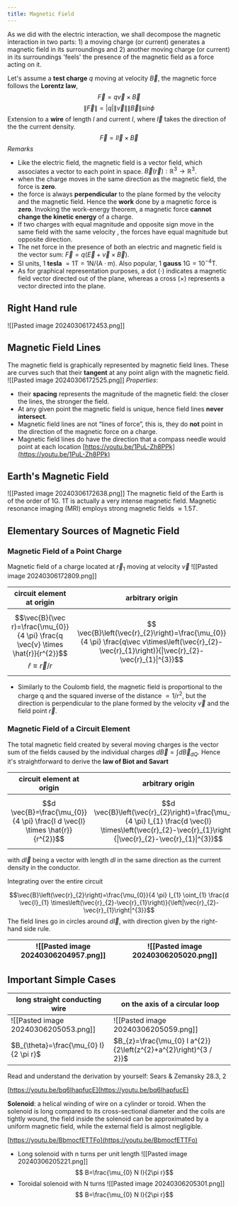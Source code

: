```yaml
---
title: Magnetic Field
---
```


As we did with the electric interaction, we shall decompose the magnetic interaction in two parts: 1) a moving charge (or current) generates a magnetic field in its surroundings and 2) another moving charge (or current) in its surroundings 'feels' the presence of the magnetic field as a force acting on it.

Let's assume a **test charge** $q$ moving at velocity $\vec B$, the magnetic force follows the **Lorentz law**, $$\vec F=q \vec v \times \vec B$$ $$\|\vec F\|=|q| \|\vec v\| \|\vec B\| sin\phi$$
Extension to a **wire** of length $l$ and current $I$, where $\vec l$ takes the direction of the the current density.
$$\vec{F}=I\vec{l} \times \vec{B}$$
*Remarks*
- Like the electric field, the magnetic field is a vector field, which associates a vector to each point in space. $\vec B(\vec r): \mathbb{R}^3\rightarrow\mathbb{R}^3$. 
- when the charge moves in the same direction as the magnetic field, the force is **zero**.
- the force is always **perpendicular** to the plane formed by the velocity and the magnetic field. Hence the **work** done by a magnetic force is **zero**. Invoking the work-energy theorem, a magnetic force **cannot change the kinetic energy** of a charge. 
- If two charges with equal magnitude and opposite sign move in the same field with the same velocity , the forces have equal magnitude but opposite direction.
- The net force in the presence of both an electric and magnetic field is the vector sum: $\vec F=q (\vec E+\vec v \times \vec B)$.
- SI units, 1 **tesla** $=1 \mathrm{T}=1 \mathrm{N} / (\mathrm{A} \cdot \mathrm{m})$. Also popular, 1 **gauss** $1 \mathrm{G}=10^{-4} \mathrm{T}$.
- As for graphical representation purposes, a dot ($\cdot$) indicates a magnetic field vector directed out of the plane, whereas a cross ($\times$) represents a vector directed into the plane.
## Right Hand rule
![[Pasted image 20240306172453.png]]

## Magnetic Field Lines
The magnetic field is graphically represented by magnetic field lines. These are curves such that their **tangent** at any point align with the magnetic field. 
![[Pasted image 20240306172525.png]]
*Properties*:
- their **spacing** represents the magnitude of the magnetic field: the closer the lines, the stronger the field.
- At any given point the magnetic field is unique, hence field lines **never intersect**.
- Magnetic field lines are not “lines of force”, this is, they do **not** point in the direction of the magnetic force on a charge.
- Magnetic field lines do have the direction that a compass needle would point at each location
[https://youtu.be/1PuL-Zh8PPk](https://youtu.be/1PuL-Zh8PPk)

## Earth's Magnetic Field
![[Pasted image 20240306172638.png]]
The magnetic field of the Earth is of the order of 1G. 1T is actually a very intense magnetic field. Magnetic resonance imaging (MRI) employs strong magnetic fields $\approx 1.5 T$.

## Elementary Sources of Magnetic Field

### Magnetic Field of a Point Charge
Magnetic field of a charge located at $\vec r_1$ moving at velocity $\vec v$
![[Pasted image 20240306172809.png]]

| circuit element at origin                                                                                  | arbitrary origin                                                                                                                                     |
| ---------------------------------------------------------------------------------------------------------- | ---------------------------------------------------------------------------------------------------------------------------------------------------- |
| $$\vec{B}(\vec r)=\frac{\mu_{0}}{4 \pi} \frac{q \vec{v} \times \hat{r}}{r^{2}}$$ $$\hat r\equiv \vec r/r$$ | $$ \vec{B}\left(\vec{r}_{2}\right)=\frac{\mu_{0}}{4 \pi} \frac{q\vec v\times\left(\vec{r}_{2}-\vec{r}_{1}\right)}{\|\vec{r}_{2}-\vec{r}_{1}\|^{3}}$$ |

- Similarly to the Coulomb field, the magnetic field is proportional to the charge q and the squared inverse of the distance $\propto 1/r^2$, but the direction is perpendicular to the plane formed by the velocity $\vec v$ and the field point $\vec r$.

### Magnetic Field of a Circuit Element
The total magnetic field created by several moving charges is the vector sum of the fields caused by the individual charges $d \vec{B}=\int d\vec B_{dQ}$. Hence it's straightforward to derive the **law of Biot and Savart**

|  circuit element at origin  |   arbitrary origin   |
|-----|-----|
|$$d \vec{B}=\frac{\mu_{0}}{4 \pi} \frac{I d \vec{l} \times \hat{r}}{r^{2}}$$ |$$d \vec{B}\left(\vec{r}_{2}\right)=\frac{\mu_{0}}{4 \pi} I_{1} \frac{d \vec{l} \times\left(\vec{r}_{2}-\vec{r}_{1}\right)}{\|\vec{r}_{2}-\vec{r}_{1}\|^{3}}$$|

with $d\vec l$ being a vector with length $dl$ in the same direction as the current density in the conductor.

Integrating over the entire circuit

$$\vec{B}\left(\vec{r}_{2}\right)=\frac{\mu_{0}}{4 \pi} I_{1} \oint_{1} \frac{d \vec{l}_{1} \times\left(\vec{r}_{2}-\vec{r}_{1}\right)}{\left|\vec{r}_{2}-\vec{r}_{1}\right|^{3}}$$
The field lines go in circles around $d\vec l$, with direction given by the right-hand side rule.

| ![[Pasted image 20240306204957.png]] | ![[Pasted image 20240306205020.png]] |
| ------------------------------------ | ------------------------------------ |
## Important Simple Cases
| long straight conducting wire          | on the axis of a circular loop                                    |
| -------------------------------------- | ----------------------------------------------------------------- |
| ![[Pasted image 20240306205053.png]]   | ![[Pasted image 20240306205059.png]]                              |
| $B_{\theta}=\frac{\mu_{0} I}{2 \pi r}$ | $B_{z}=\frac{\mu_{0} I a^{2}}{2\left(z^{2}+a^{2}\right)^{3 / 2}}$ |

Read and understand the derivation by yourself: Sears & Zemansky 28.3, 2

[https://youtu.be/bq6IhapfucE](https://youtu.be/bq6IhapfucE)

**Solenoid**: a helical winding of wire on a cylinder or toroid. When the solenoid is long compared to its cross-sectional diameter and the coils are tightly wound, the field inside the solenoid can be approximated by a uniform magnetic field, while the external field is almost negligible.

[https://youtu.be/BbmocfETTFo](https://youtu.be/BbmocfETTFo)

- Long solenoid with n turns per unit length
	![[Pasted image 20240306205221.png]]
	$$ B=\frac{\mu_{0} N I}{2\pi r}$$
- Toroidal solenoid with N turns
	![[Pasted image 20240306205301.png]]
	$$ B=\frac{\mu_{0} N I}{2\pi r}$$
